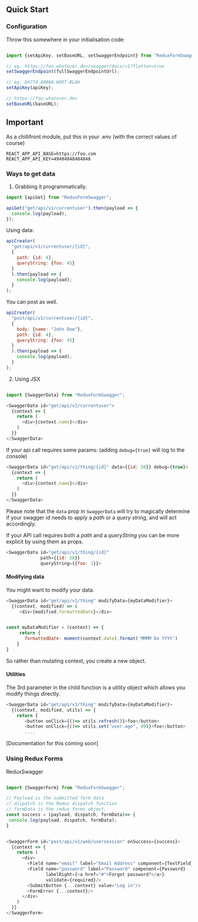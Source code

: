 ## Quick Start


### Configuration

Throw this somewhere in your initialisation code:

```js

import {setApiKey, setBaseURL, setSwaggerEndpoint} from "ReduxFormSwagger";

// eg. https://foo.whatever.dev/swagger/docs/v1?flatten=true
setSwaggerEndpoint(fullSwaggerEndpointUrl);

// eg. 84774-ANANA-WOOT-BLAH
setApiKey(apiKey);

// https://foo.whatever.dev
setBaseURL(baseURL);

```

## Important

As a chillifront module, put this in your .env (with the correct values of course)

```
REACT_APP_API_BASE=https://foo.com
REACT_APP_API_KEY=49494848484848
```



### Ways to get data

1. Grabbing it programmatically.

```js
import {apiGet} from "ReduxFormSwagger";

apiGet("get/api/v1/currentuser").then(payload => {
  console.log(payload);
});
```

Using data:

```js
apiCreator(
  "get/api/v1/currentuser/{id}", 
  {
    path: {id: 4},
    queryString: {foo: 45}
  }
  ).then(payload => {
    console.log(payload);
  }
);
```

You can post as well.

```js
apiCreator(
  "post/api/v1/currentuser/{id}", 
  {
    body: {name: "John Doe"},
    path: {id: 4},
    queryString: {foo: 45}
  }
  ).then(payload => {
    console.log(payload);
  }
);
```


2. Using JSX

```js

import {SwaggerData} from "ReduxFormSwagger";

<SwaggerData id="get/api/v1/currentuser">
  {context => {
    return (
      <div>{context.name}</div>
    )
  }}
</SwaggerData>
```

If your api call requires some params:
(adding `debug={true}` will log to the console)

```js
<SwaggerData id="get/api/v1/thing/{id}" data={{id: 58}} debug={true}>
  {context => {
    return (
      <div>{context.name}</div>
    )
  }}
</SwaggerData>
```

Please note that the `data` prop in `SwaggerData` will try to magically determine if your swagger id needs to apply a *path* or a *query string*, and will act accordingly.

If your API call requires both a *path* and a *queryString* you can be more explicit by using them as props.

```js
<SwaggerData id="get/api/v1/thing/{id}"
             path={{id: 58}}
             queryString={{foo: 1}}>
```

#### Modifying data

You might want to modify your data.

```js
<SwaggerData id="get/api/v1/thing" modifyData={myDataModifier}>
  {(context, modified) => (
     <div>{modified.formattedDate}</div>


const myDataModifier = (context) => {
     return {
       formattedDate: moment(context.date).format('MMMM Do YYYY')
    }
}
```

So rather than mutating context, you create a new object.


#### Utilities

The 3rd parameter in the child function is a utility object which allows you modify things directly.

```js
<SwaggerData id="get/api/v1/thing" modifyData={myDataModifier}>
  {(context, modified, utils) => {
    return {
       <button onClick={()=> utils.refresh()}>foo</button>
       <button onClick={()=> utils.set("user.age", 99)}>foo</button>
       ....
```

[Documentation for this coming soon]


### Using Redux Forms

ReduxSwagger 

```js

import {SwaggerForm} from "ReduxFormSwagger";

// Payload is the submitted form data
// dispatch is the Redux dispatch function
// formData is the redux forms object.
const success = (payload, dispatch, formData)=> {
 console.log(payload, dispatch, formData);
}


<SwaggerForm id="post/api/v1/web/usersession" onSuccess={success}>
  {context => {
    return (
      <div>
        <Field name="email" label="Email Address" component={TextField} validate={email} autoFocus={true}/>
        <Field name="password" label="Password" component={Password}
               labelRight={<a href="#">Forgot password?</a>}
               validate={required}/>
        <SubmitButton {...context} value="Log in"/>
        <FormError {...context}/>
      </div>
    )
  }}
</SwaggerForm>
```







